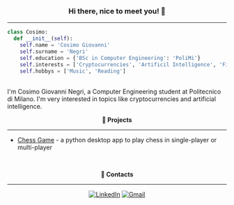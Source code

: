 <h3 align="center"> <b>Hi there, nice to meet you! 👋</b> </h3>

---

```python
class Cosimo:
  def __init__(self):
    self.name = 'Cosimo Giovanni'
    self.surname = 'Negri'
    self.education = {'BSc in Computer Engineering': 'PoliMi'}
    self.interests = ['Cryptocurrencies', 'Artificil Intelligence', 'Finance']
    self.hobbys = ['Music', 'Reading']
```

<br />
I'm Cosimo Giovanni Negri, a Computer Engineering student at Politecnico di Milano. I'm very interested in topics like cryptocurrencies and artificial intelligence.

<!---
<br />
<p align="center"> <b>🎓 Education</b> </p>

---
--->

<!---
<br />
<p align="center"> <b>Experience</b> </p>

---
--->

<br />
<p align="center"> <b>🔨 Projects</b> </p>

<!---
When there will be too many, change to "Most interesting projects"
--->

---

- [Chess Game](https://github.com/cosimonegri/chess) - a python desktop app to play chess in single-player or multi-player

<!---
<br />
<p align="center"> <b>👦 About me</b> </p>

---

- 🌱 I’m currently learning how to get prepared for a job interview
- 🔭 I’m currently working on ...
- 🎵 I listen to a lot of music
- 📚 I'm currently reading ....., by .....

--->

<br />
<p align="center"> <b>📢 Contacts</b> </p>

---

<div align=center>

[![LinkedIn](https://img.shields.io/badge/linkedin-%230077B5.svg?style=for-the-badge&logo=linkedin&logoColor=white)](https://www.linkedin.com/in/cosimogiovanninegri)
[![Gmail](https://img.shields.io/badge/Gmail-D14836?style=for-the-badge&logo=gmail&logoColor=white)](mailto:cosimogiovanni@gmail.com)

<div>
